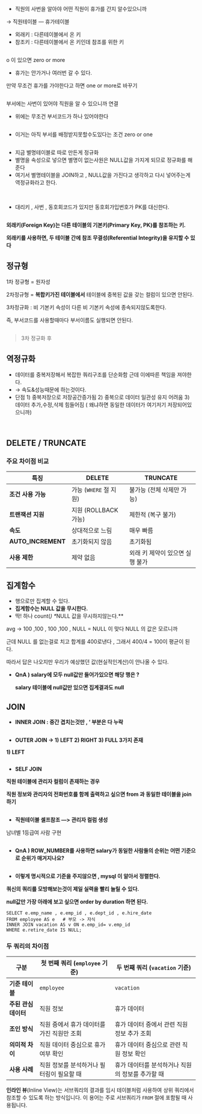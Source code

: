 <ul>
<li>직원의 사번을 알아야 어떤 직원이 휴가를 간지 알수있으니까</li>
</ul>
<p>→ 직원테이블 — 휴가테이블 </p>
<ul>
<li>외래키 : 다른테이블에서  온 키</li>
<li>참조키 : 다른테이블에서 온 키인데 참조를 위한 키
<img alt="" src="https://velog.velcdn.com/images/victoryone/post/509d4252-851f-4e98-87e3-c7f66c921ede/image.png" /></li>
</ul>
<p><img alt="" src="https://velog.velcdn.com/images/victoryone/post/54625455-7866-47d3-8a7b-c9c97509ca95/image.png" /></p>
<p>o 이 있으면 zero or more </p>
<ul>
<li>휴가는 안가거나 여러번 갈 수 있다.</li>
</ul>
<p>만약 무조건 휴가를 가야한다고 하면 one or more로 바꾸기</p>
<p><img alt="" src="https://velog.velcdn.com/images/victoryone/post/c3f125f7-68af-46ca-9e0e-86d5dec591de/image.png" /></p>
<p>부서에는 사번이 있어야 직원을 알 수 있으니까 연결</p>
<ul>
<li>위에는 무조건 부서코드가 하나 있어야한다</li>
</ul>
<p><img alt="" src="https://velog.velcdn.com/images/victoryone/post/e378ab5e-0c9f-4195-9e35-75cee8353731/image.png" /></p>
<ul>
<li>이거는 아직 부서를 배정받지못할수도있다는 조건 zero or one </li>
</ul>
<p><img alt="" src="https://velog.velcdn.com/images/victoryone/post/248a91cc-d063-4d2c-b92f-7e54b7f2dddf/image.png" /></p>
<ul>
<li>지금 별명테이블로 따로 만든게 정규화</li>
<li>별명을 속성으로 넣으면 별명이 없는사원은 NULL값을 가지게 되므로 정규화를 해준다</li>
<li>여기서 별명테이블을 JOIN하고 ,  NULL값을 가진다고 생각하고 다시 넣어주는게 역정규화라고 한다.</li>
</ul>
<p><img alt="" src="https://velog.velcdn.com/images/victoryone/post/fd9ec8ef-9a0b-4503-8ee4-1c6d3f5611d4/image.png" />
<img alt="" src="https://velog.velcdn.com/images/victoryone/post/120f7879-9659-4545-8983-aba5dd8136cc/image.png" /></p>
<ul>
<li>대리키 , 사번 ,  동호회코드가 있지만 동호회가입번호가 PK를 대신한다.</li>
</ul>
<p><img alt="" src="https://velog.velcdn.com/images/victoryone/post/7dbee053-4514-43b1-824a-0b3a04adc469/image.png" /></p>
<p><strong>외래키(Foreign Key)는 다른 테이블의 기본키(Primary Key, PK)를 참조하는 키.</strong></p>
<p><strong>외래키를 사용하면, 두 테이블 간에 참조 무결성(Referential Integrity)을 유지할 수 있다</strong></p>
<h2 id="정규형">정규형</h2>
<p>1차 정규형 = 원자성 </p>
<p>2차정규형 = <strong>복합키가진 테이블에서</strong> 테이블에 중복된 값을 갖는 컬럼이 있으면 안된다.</p>
<p>3차정규화 : 비 기본키 속성이 다른 비 기본키 속성에 종속되지않도록한다.</p>
<p>즉, 부서코드를 사용할때마다 부서이름도 실행되면 안된다.</p>
<p><img alt="" src="https://velog.velcdn.com/images/victoryone/post/13b33c41-dc81-482b-9c85-d84730abebad/image.png" /></p>
<blockquote>
<p>3차 정규화 후 
<img alt="" src="https://velog.velcdn.com/images/victoryone/post/af7b09e3-1355-4fbf-8394-6de744bf4b94/image.png" /></p>
</blockquote>
<h2 id="역정규화">역정규화</h2>
<ul>
<li>데이터를 중복저장해서 복잡한 쿼리구조를 단순화함 근데 이에따른 책임을 져야한다.</li>
<li>→  속도&amp;성능때문에 하는것이다.</li>
<li>단점 1) 중복저장으로 저장공간증가됨 2) 중복으로 데이터 일관성 유지 어려움 3) 데이터 추가,수정,삭제 힘들어짐 ( 왜냐하면 동일한 데이터가 여기저기 저장되어있으니까)</li>
</ul>
<br /> 

<h2 id="delete--truncate">DELETE / TRUNCATE</h2>
<h3 id="주요-차이점-비교"><strong>주요 차이점 비교</strong></h3>
<table>
<thead>
<tr>
<th>특징</th>
<th>DELETE</th>
<th>TRUNCATE</th>
</tr>
</thead>
<tbody><tr>
<td><strong>조건 사용 가능</strong></td>
<td>가능 (<code>WHERE</code> 절 지원)</td>
<td>불가능 (전체 삭제만 가능)</td>
</tr>
<tr>
<td><strong>트랜잭션 지원</strong></td>
<td>지원 (ROLLBACK 가능)</td>
<td>제한적 (복구 불가)</td>
</tr>
<tr>
<td><strong>속도</strong></td>
<td>상대적으로 느림</td>
<td>매우 빠름</td>
</tr>
<tr>
<td><strong>AUTO_INCREMENT</strong></td>
<td>초기화되지 않음</td>
<td>초기화됨</td>
</tr>
<tr>
<td><strong>사용 제한</strong></td>
<td>제약 없음</td>
<td>외래 키 제약이 있으면 실행 불가</td>
</tr>
</tbody></table>
<h2 id="집계함수">집계함수</h2>
<ul>
<li>행으로만 집계할 수 있다.</li>
<li><strong>집계함수는 NULL 값을 무시한다.</strong></li>
<li>딱! 하나 count(<em>) *</em>NULL 값을 무시하지않는다.**</li>
</ul>
<p>avg → 100 ,100 , 100 ,100 , NULL = NULL 이 맞다 NULL 의 값은 모르니까 </p>
<p>근데 NULL 를 없는걸로 치고 합계를 400로낸다 ,  그래서 400/4 = 100이 평균이 된다. </p>
<p>따라서 답은 나오지만 우리가 예상했던 값(현실적인계산)이 안나올 수 있다. </p>
<ul>
<li><p><strong>QnA ) salary에 모두 null값만 들어가있으면 해당 행은 ?</strong></p>
<p>  <strong>salary 테이블에 null값만 있으면 집계결과도 null</strong></p>
</li>
</ul>
<h2 id="join"><strong>JOIN</strong></h2>
<ul>
<li><strong>INNER JOIN : 중간 겹치는것만 , ‘ 부분은 다 누락</strong></li>
</ul>
<p><img alt="" src="https://velog.velcdn.com/images/victoryone/post/5622e417-06fd-42f7-965c-b98d3e96398c/image.png" /></p>
<ul>
<li><strong>OUTER JOIN → 1) LEFT 2) RIGHT 3) FULL 3가지 존재</strong></li>
</ul>
<p><strong>1) LEFT</strong>
<img alt="" src="https://velog.velcdn.com/images/victoryone/post/b5b661cf-4d4e-4f47-a736-909856532adc/image.png" /></p>
<p><img alt="" src="https://velog.velcdn.com/images/victoryone/post/6df6aba1-16bc-4833-927d-fcfecd4f581b/image.png" /></p>
<ul>
<li><strong>SELF JOIN</strong></li>
</ul>
<p><strong>직원 테이블에 관리자 컬럼이 존재하는 경우</strong></p>
<p><strong>직원 정보와 관리자의 전화번호를 함께 출력하고 싶으면 from 과 동일한 테이블을 join하기</strong> </p>
<p><img alt="" src="https://velog.velcdn.com/images/victoryone/post/e61c0553-48e7-417f-a164-731b446fcb3c/image.png" /></p>
<ul>
<li><strong>직원테이블 셀프참조 —&gt; 관리자 컬럼 생성</strong></li>
</ul>
<p>남녀별 1등급여 사람 구현</p>
<p><img alt="" src="https://velog.velcdn.com/images/victoryone/post/2d41636b-9003-4f3a-af9d-b63cd17fb147/image.png" /></p>
<ul>
<li><strong>QnA ) ROW_NUMBER를 사용하면 salary가 동일한 사람들의 순위는 어떤 기준으로 순위가 매겨지나요?</strong></li>
</ul>
<p><img alt="" src="https://velog.velcdn.com/images/victoryone/post/f0a3137a-f101-4643-af00-98484f894359/image.png" /></p>
<ul>
<li><strong>이렇게 명시적으로 기준을 주지않으면 , mysql 이 알아서 정렬한다.</strong></li>
</ul>
<p><strong>쿼신의 쿼리를 모방해보는것이 제일 실력을 빨리 늘릴 수 있다.</strong></p>
<p><strong>null값만 가장 아래에 보고 싶으면 order by duration 하면 된다.</strong></p>
<pre><code>SELECT e.emp_name , e.emp_id , e.dept_id , e.hire_date
FROM employee AS e   # 부모 -&gt; 자식 
INNER JOIN vacation AS v ON e.emp_id= v.emp_id
WHERE e.retire_date IS NULL;</code></pre><h3 id="두-쿼리의-차이점"><strong>두 쿼리의 차이점</strong></h3>
<table>
<thead>
<tr>
<th>구분</th>
<th>첫 번째 쿼리 (<code>employee</code> 기준)</th>
<th>두 번째 쿼리 (<code>vacation</code> 기준)</th>
</tr>
</thead>
<tbody><tr>
<td><strong>기준 테이블</strong></td>
<td><code>employee</code></td>
<td><code>vacation</code></td>
</tr>
<tr>
<td><strong>주된 관심 데이터</strong></td>
<td>직원 정보</td>
<td>휴가 데이터</td>
</tr>
<tr>
<td><strong>조인 방식</strong></td>
<td>직원 중에서 휴가 데이터를 가진 직원만 조회</td>
<td>휴가 데이터 중에서 관련 직원 정보 추가 조회</td>
</tr>
<tr>
<td><strong>의미적 차이</strong></td>
<td>직원 데이터 중심으로 휴가 여부 확인</td>
<td>휴가 데이터 중심으로 관련 직원 정보 확인</td>
</tr>
<tr>
<td><strong>사용 사례</strong></td>
<td>직원 정보를 분석하거나 필터링이 필요할 때</td>
<td>휴가 데이터를 분석하거나 직원의 정보를 추가할 때</td>
</tr>
</tbody></table>
<p><strong>인라인 뷰</strong>(Inline View)는 서브쿼리의 결과를 임시 테이블처럼 사용하여 상위 쿼리에서 참조할 수 있도록 하는 방식입니다. 이 용어는 주로 서브쿼리가 <code>FROM</code> 절에 포함될 때 사용됩니다.</p>